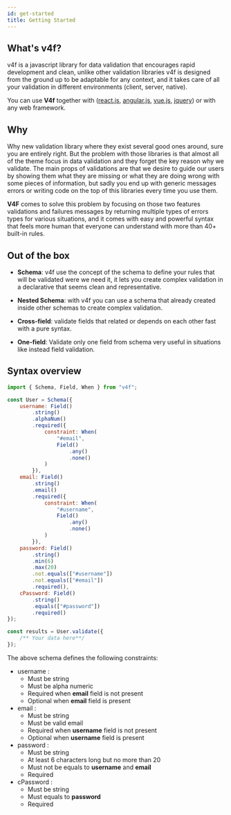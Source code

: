 ```yaml
---
id: get-started
title: Getting Started
---
```


## What's v4f?

v4f is a javascript library for data validation that encourages rapid development and clean, unlike other validation libraries v4f is designed from the ground up to be adaptable for any context, and it takes care of all your validation in different environments (client, server, native).

You can use **V4f** together with ([react.js](https://reactjs.org/), [angular.js](https://angular.io/), [vue.js](https://vuejs.org/), [jquery](https://jquery.com/)) or with any web framework.

## Why

Why new validation library where they exist several good ones around, sure you are entirely right. But the problem with those libraries is that almost all of the theme focus in data validation and they forget the key reason why we validate.
The main props of validations are that we desire to guide our users by showing them what they are missing or what they are doing wrong with some pieces of information, but sadly you end up with generic messages errors or writing code on the top of this libraries every time you use them.

**V4F** comes to solve this problem by focusing on those two features validations and failures messages by returning multiple types of errors types for various situations, and it comes with easy and powerful syntax that feels more human that everyone can understand with more than 40+ built-in rules.

## Out of the box

-   **Schema**: v4f use the concept of the schema to define your rules that will be validated were we need it, it lets you create complex validation in a declarative that seems clean and representative.

-   **Nested Schema**: with v4f you can use a schema that already created inside other schemas to create complex validation.

-   **Cross-field**: validate fields that related or depends on each other fast with a pure syntax.

-   **One-field**: Validate only one field from schema very useful in situations like instead field validation.

## Syntax overview

<!--javascript-->

```javascript
import { Schema, Field, When } from "v4f";

const User = Schema({
	username: Field()
		.string()
		.alphaNum()
		.required({
			constraint: When(
				"#email",
				Field()
					.any()
					.none()
			)
		}),
	email: Field()
		.string()
		.email()
		.required({
			constraint: When(
				"#username",
				Field()
					.any()
					.none()
			)
		}),
	password: Field()
		.string()
		.min(6)
		.max(20)
		.not.equals(["#username"])
		.not.equals(["#email"])
		.required(),
	cPassword: Field()
		.string()
		.equals(["#password"])
		.required()
});

const results = User.validate({
	/** Your data here**/
});
```

The above schema defines the following constraints:

-   username :
    -   Must be string
    -   Must be alpha numeric
    -   Required when **email** field is not present
    -   Optional when **email** field is present
-   email :
    -   Must be string
    -   Must be valid email
    -   Required when **username** field is not present
    -   Optional when **username** field is present
-   password :
    -   Must be string
    -   At least 6 characters long but no more than 20
    -   Must not be equals to **username** and **email**
    -   Required
-   cPassword :
    -   Must be string
    -   Must equals to **password**
    -   Required

